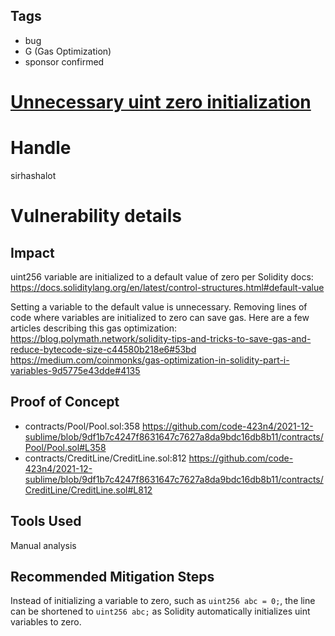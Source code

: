 ## Tags

- bug
- G (Gas Optimization)
- sponsor confirmed

# [Unnecessary uint zero initialization](https://github.com/code-423n4/2021-12-sublime-findings/issues/36) 

# Handle

sirhashalot


# Vulnerability details

## Impact

uint256 variable are initialized to a default value of zero per Solidity docs:
https://docs.soliditylang.org/en/latest/control-structures.html#default-value 

Setting a variable to the default value is unnecessary. Removing lines of code where variables are initialized to zero can save gas. Here are a few articles describing this gas optimization:
https://blog.polymath.network/solidity-tips-and-tricks-to-save-gas-and-reduce-bytecode-size-c44580b218e6#53bd 
https://medium.com/coinmonks/gas-optimization-in-solidity-part-i-variables-9d5775e43dde#4135 

## Proof of Concept

- contracts/Pool/Pool.sol:358
https://github.com/code-423n4/2021-12-sublime/blob/9df1b7c4247f8631647c7627a8da9bdc16db8b11/contracts/Pool/Pool.sol#L358 
- contracts/CreditLine/CreditLine.sol:812
https://github.com/code-423n4/2021-12-sublime/blob/9df1b7c4247f8631647c7627a8da9bdc16db8b11/contracts/CreditLine/CreditLine.sol#L812 

## Tools Used

Manual analysis

## Recommended Mitigation Steps

Instead of initializing a variable to zero, such as `uint256 abc = 0;`, the line can be shortened to `uint256 abc;` as Solidity automatically initializes uint variables to zero.

